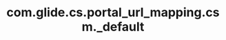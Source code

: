 ---
weight: 1015
layout: page
title: com.glide.cs.portal_url_mapping.csm._default
description: ""
value: "/csm?id=form&table={{data.table_name}}&sys_id={{data.sys_id}}&view=csp"
---